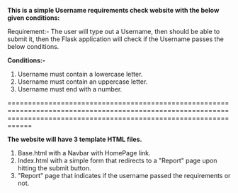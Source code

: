 **This is a simple Username requirements check website with the below given conditions:**

Requirement:- The user will type out a Username, then should be able to submit it, then the Flask application will check if the Username passes the below conditions.

**Conditions:-**
1) Username must contain a lowercase letter.
2) Username must contain an uppercase letter.
3) Username must end with a number.

========================================================================================================================================================================

**The website will have 3 template HTML files.**

1) Base.html with a Navbar with HomePage link.
2) Index.html with a simple form that redirects to a "Report" page upon hitting the submit button.
3) "Report" page that indicates if the username passed the requirements or not.

